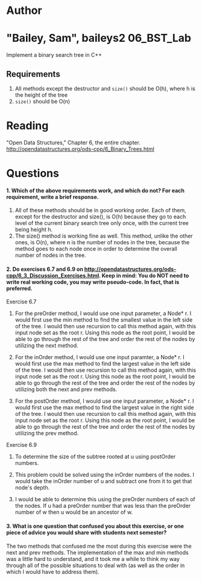 Author
==========
"Bailey, Sam", baileys2
06_BST_Lab
==============

Implement a binary search tree in C++

Requirements
------------

1. All methods except the destructor and `size()` should be O(h), where h is the height of the tree
2. `size()` should be O(n)

Reading
=======
"Open Data Structures," Chapter 6, the entire chapter. http://opendatastructures.org/ods-cpp/6_Binary_Trees.html

Questions
=========

#### 1. Which of the above requirements work, and which do not? For each requirement, write a brief response.

1. All of these methods should be in good working order.  Each of them, except for the destructor and size(), is O(h) because they go to each level of the current binary search tree only once, with the current tree being height h.
2. The size() method is working fine as well.  This method, unlike the other ones, is O(n), where n is the number of nodes in the tree, because the method goes to each node once in order to determine the overall number of nodes in the tree.

#### 2. Do exercises 6.7 and 6.9 on http://opendatastructures.org/ods-cpp/6_3_Discussion_Exercises.html. Keep in mind: You do NOT need to write real working code, you may write pseudo-code. In fact, that is preferred.

Exercise 6.7

1. For the preOrder method, I would use one input parameter, a Node* r.  I would first use the min method to find the smallest value in the left side of the tree.  I would then use recursion to call this method again, with this input node set as the root r.  Using this node as the root point, I would be able to go through the rest of the tree and order the rest of the nodes by utilizing the next method.

2. For the inOrder method, I would use one input paramter, a Node* r.  I would first use the max method to find the largest value in the left side of the tree.  I would then use recursion to call this method again, with this input node set as the root r.  Using this node as the root point, I would be able to go through the rest of the tree and order the rest of the nodes by utilizing both the next and prev methods.

3. For the postOrder method, I would use one input parameter, a Node* r. I would first use the max method to find the largest value in the right side of the tree.  I would then use recursion to call this method again, with this input node set as the root r. Using this node as the root point, I would be able to go through the rest of the tree and order the rest of the nodes by utilizing the prev method.

Exercise 6.9

1. To determine the size of the subtree rooted at u using postOrder numbers.  

2. This problem could be solved using the inOrder numbers of the nodes.  I would take the inOrder number of u and subtract one from it to get that node's depth.

3. I would be able to determine this using the preOrder numbers of each of the nodes.  If u had a preOrder number that was less than the preOrder number of w then u would be an ancestor of w.

#### 3. What is one question that confused you about this exercise, or one piece of advice you would share with students next semester?

The two methods that confused me the most during this exercise were the next and prev methods.  The implementation of the max and min methods was a little hard to understand, and it took me a while to think my way through all of the possible situations to deal with (as well as the order in which I would have to address them).